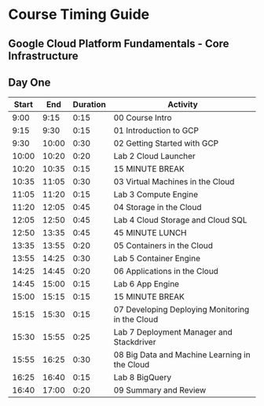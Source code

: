 # Course Timing Guide

## Google Cloud Platform Fundamentals - Core Infrastructure

## Day One

|Start|End|Duration|Activity|
|-----|---|--------|--------|
|9:00|9:15|0:15|00 Course Intro|		
|9:15|9:30|0:15|01 Introduction to GCP|
|9:30|10:00|0:30|02 Getting Started with GCP|
|10:00|10:20|0:20|Lab 2 Cloud Launcher|
|10:20|10:35|0:15|15 MINUTE BREAK|
|10:35|11:05|0:30|03 Virtual Machines in the Cloud|
|11:05|11:20|0:15|Lab 3 Compute Engine|
|11:20|12:05|0:45|04 Storage in the Cloud|
|12:05|12:50|0:45|Lab 4 Cloud Storage and Cloud SQL|
|12:50|13:35|0:45|45 MINUTE LUNCH|
|13:35|13:55|0:20|05 Containers in the Cloud|
|13:55|14:25|0:30|Lab 5 Container Engine|
|14:25|14:45|0:20|06 Applications in the Cloud|
|14:45|15:00|0:15|Lab 6 App Engine|
|15:00|15:15|0:15|15 MINUTE BREAK|
|15:15|15:30|0:15|07 Developing Deploying Monitoring in the Cloud|
|15:30|15:55|0:25|Lab 7 Deployment Manager and Stackdriver|
|15:55|16:25|0:30|08 Big Data and Machine Learning in the Cloud|
|16:25|16:40|0:15|Lab 8 BigQuery|
|16:40|17:00|0:20|09 Summary and Review|


